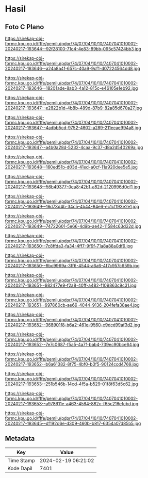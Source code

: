 # Hasil

## Foto C Plano

https://sirekap-obj-formc.kpu.go.id/fffe/pemilu/pdpr/74/07/04/10/10/7407041010002-20240217-193644--92f28100-71c4-4e83-89bb-095c57424bb3.jpg

https://sirekap-obj-formc.kpu.go.id/fffe/pemilu/pdpr/74/07/04/10/10/7407041010002-20240217-193646--a24a8a4f-657c-40a9-9cf1-d07224564dd8.jpg

https://sirekap-obj-formc.kpu.go.id/fffe/pemilu/pdpr/74/07/04/10/10/7407041010002-20240217-193646--18201ade-8ab3-4a12-815c-e46105e1eb92.jpg

https://sirekap-obj-formc.kpu.go.id/fffe/pemilu/pdpr/74/07/04/10/10/7407041010002-20240217-193647--e2822b1d-4b8b-489d-87b9-82a85d670a27.jpg

https://sirekap-obj-formc.kpu.go.id/fffe/pemilu/pdpr/74/07/04/10/10/7407041010002-20240217-193647--4adbb5cd-9752-4602-a289-211eeae994a8.jpg

https://sirekap-obj-formc.kpu.go.id/fffe/pemilu/pdpr/74/07/04/10/10/7407041010002-20240217-193647--a4b0a28d-5232-4caa-9c37-d8a2d540269a.jpg

https://sirekap-obj-formc.kpu.go.id/fffe/pemilu/pdpr/74/07/04/10/10/7407041010002-20240217-193648--160ed51b-d03d-41ed-a0cf-11a920dee5e5.jpg

https://sirekap-obj-formc.kpu.go.id/fffe/pemilu/pdpr/74/07/04/10/10/7407041010002-20240217-193648--56b49377-0ea8-42b1-a82d-2120996d0cf1.jpg

https://sirekap-obj-formc.kpu.go.id/fffe/pemilu/pdpr/74/07/04/10/10/7407041010002-20240217-193649--16d73d4b-34c5-4b44-84e6-ec1cf193e2e1.jpg

https://sirekap-obj-formc.kpu.go.id/fffe/pemilu/pdpr/74/07/04/10/10/7407041010002-20240217-193649--74722601-5e66-4d9b-ae42-11584c63d32d.jpg

https://sirekap-obj-formc.kpu.go.id/fffe/pemilu/pdpr/74/07/04/10/10/7407041010002-20240217-193650--7c8ffda3-fa34-4ff7-9f9f-71a8a88a0df9.jpg

https://sirekap-obj-formc.kpu.go.id/fffe/pemilu/pdpr/74/07/04/10/10/7407041010002-20240217-193650--9bc9969a-3ff6-4544-a6a6-4f7c957c659b.jpg

https://sirekap-obj-formc.kpu.go.id/fffe/pemilu/pdpr/74/07/04/10/10/7407041010002-20240217-193651--982477e9-f2a8-40ff-a482-f109863c9c31.jpg

https://sirekap-obj-formc.kpu.go.id/fffe/pemilu/pdpr/74/07/04/10/10/7407041010002-20240217-193651--997860cb-ae69-4044-9136-204fefa38ae4.jpg

https://sirekap-obj-formc.kpu.go.id/fffe/pemilu/pdpr/74/07/04/10/10/7407041010002-20240217-193652--368901f8-b6a2-461e-9560-c9dcd99af3d2.jpg

https://sirekap-obj-formc.kpu.go.id/fffe/pemilu/pdpr/74/07/04/10/10/7407041010002-20240217-193652--7e7c0687-f5a5-4a7f-bab4-739ec90bce64.jpg

https://sirekap-obj-formc.kpu.go.id/fffe/pemilu/pdpr/74/07/04/10/10/7407041010002-20240217-193652--b6a61382-8f75-4bf0-b3f5-90124ccd4769.jpg

https://sirekap-obj-formc.kpu.go.id/fffe/pemilu/pdpr/74/07/04/10/10/7407041010002-20240217-193653--251b546b-14cd-4f5a-b529-01f8f63d5c62.jpg

https://sirekap-obj-formc.kpu.go.id/fffe/pemilu/pdpr/74/07/04/10/10/7407041010002-20240217-193653--a978611e-a463-4584-882c-f65c216efcbd.jpg

https://sirekap-obj-formc.kpu.go.id/fffe/pemilu/pdpr/74/07/04/10/10/7407041010002-20240217-193645--df192d6e-d309-460b-b817-6354a07d85b5.jpg


## Metadata

| Key        | Value               |
| ---------- | ------------------- |
| Time Stamp | 2024-02-19 06:21:02 |
| Kode Dapil | 7401                |



